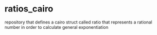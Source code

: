 # ratios_cairo
repository that defines a cairo struct called ratio that represents a rational number in order to calculate general exponentiation
